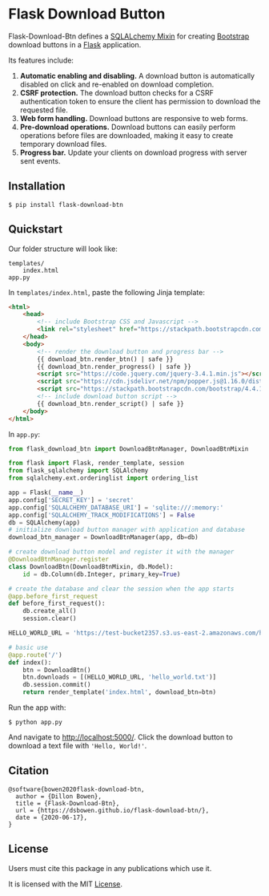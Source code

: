 # Flask Download Button

Flask-Download-Btn defines a [SQLALchemy Mixin](https://docs.sqlalchemy.org/en/13/orm/extensions/declarative/mixins.html) for creating [Bootstrap](https://getbootstrap.com/) download buttons in a [Flask](https://palletsprojects.com/p/flask/) application.

Its features include:

1. **Automatic enabling and disabling.** A download button is automatically disabled on click and re-enabled on download completion.
2. **CSRF protection.** The download button checks for a CSRF authentication token to ensure the client has permission to download the requested file.
3. **Web form handling.** Download buttons are responsive to web forms.
4. **Pre-download operations.** Download buttons can easily perform operations before files are downloaded, making it easy to create temporary download files.
5. **Progress bar.** Update your clients on download progress with server sent events.

## Installation

```
$ pip install flask-download-btn
```

## Quickstart

Our folder structure will look like:

```
templates/
    index.html
app.py
```

In `templates/index.html`, paste the following Jinja template:

```html
<html>
    <head>
        <!-- include Bootstrap CSS and Javascript -->
        <link rel="stylesheet" href="https://stackpath.bootstrapcdn.com/bootstrap/4.4.1/css/bootstrap.min.css">
    </head>
    <body>
        <!-- render the download button and progress bar -->
        {{ download_btn.render_btn() | safe }}
        {{ download_btn.render_progress() | safe }}
        <script src="https://code.jquery.com/jquery-3.4.1.min.js"></script>
        <script src="https://cdn.jsdelivr.net/npm/popper.js@1.16.0/dist/umd/popper.min.js"></script>
        <script src="https://stackpath.bootstrapcdn.com/bootstrap/4.4.1/js/bootstrap.min.js"></script>
        <!-- include download button script -->
        {{ download_btn.render_script() | safe }}
    </body>
</html>
```

In `app.py`:

```python
from flask_download_btn import DownloadBtnManager, DownloadBtnMixin

from flask import Flask, render_template, session
from flask_sqlalchemy import SQLAlchemy
from sqlalchemy.ext.orderinglist import ordering_list

app = Flask(__name__)
app.config['SECRET_KEY'] = 'secret'
app.config['SQLALCHEMY_DATABASE_URI'] = 'sqlite:///:memory:'
app.config['SQLALCHEMY_TRACK_MODIFICATIONS'] = False
db = SQLAlchemy(app)
# initialize download button manager with application and database
download_btn_manager = DownloadBtnManager(app, db=db)

# create download button model and register it with the manager
@DownloadBtnManager.register
class DownloadBtn(DownloadBtnMixin, db.Model):
    id = db.Column(db.Integer, primary_key=True)

# create the database and clear the session when the app starts
@app.before_first_request
def before_first_request():
    db.create_all()
    session.clear()

HELLO_WORLD_URL = 'https://test-bucket2357.s3.us-east-2.amazonaws.com/hello_world.txt'

# basic use
@app.route('/')
def index():
    btn = DownloadBtn()
    btn.downloads = [(HELLO_WORLD_URL, 'hello_world.txt')]
    db.session.commit()
    return render_template('index.html', download_btn=btn)
```

Run the app with:

```
$ python app.py
```

And navigate to <http://localhost:5000/>. Click the download button to download a text file with `'Hello, World!'`.

## Citation

```
@software{bowen2020flask-download-btn,
  author = {Dillon Bowen},
  title = {Flask-Download-Btn},
  url = {https://dsbowen.github.io/flask-download-btn/},
  date = {2020-06-17},
}
```

## License

Users must cite this package in any publications which use it.

It is licensed with the MIT [License](https://github.com/dsbowen/flask-download-btn/blob/master/LICENSE).